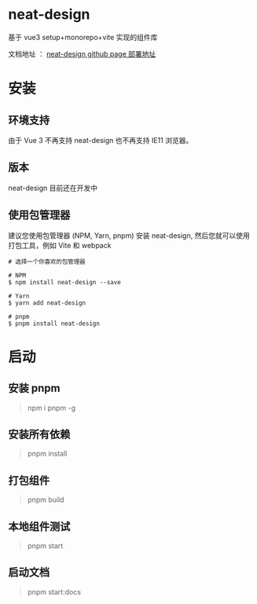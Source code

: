 # neat-design

基于 vue3 setup+monorepo+vite 实现的组件库

文档地址 ： [neat-design github page 部署地址](https://shezhiwei.github.io/neat-design-docs/)

# 安装

## 环境支持

由于 Vue 3 不再支持 neat-design 也不再支持 IE11 浏览器。

## 版本

neat-design 目前还在开发中

## 使用包管理器

建议您使用包管理器 (NPM, Yarn, pnpm) 安装 neat-design, 然后您就可以使用打包工具，例如 Vite 和 webpack

```
# 选择一个你喜欢的包管理器

# NPM
$ npm install neat-design --save

# Yarn
$ yarn add neat-design

# pnpm
$ pnpm install neat-design
```

# 启动

## 安装 pnpm

> npm i pnpm -g

## 安装所有依赖

> pnpm install

## 打包组件

> pnpm build

## 本地组件测试

> pnpm start

## 启动文档

> pnpm start:docs
